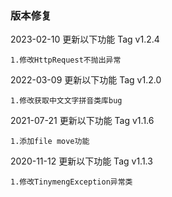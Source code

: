
### 版本修复

2023-02-10 更新以下功能
Tag v1.2.4
```
1.修改HttpRequest不抛出异常
```

2022-03-09 更新以下功能
Tag v1.2.0
```
1.修改获取中文文字拼音类库bug
```


2021-07-21 更新以下功能
Tag v1.1.6
```
1.添加file move功能
```

2020-11-12 更新以下功能
Tag v1.1.3
```
1.修改TinymengException异常类
```

